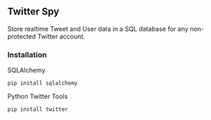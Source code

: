 ## Twitter Spy

Store realtime Tweet and User data in a SQL database for any non-protected Twitter account.

### Installation
SQLAlchemy

`pip install sqlalchemy`

Python Twitter Tools

`pip install twitter`
